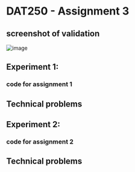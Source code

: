 
# DAT250 - Assignment 3

## screenshot of validation
![image](https://user-images.githubusercontent.com/50116138/133889450-b3b32734-d8c4-4484-b1fd-5b134c08eb97.png)



## Experiment 1:

### code for assignment 1


## Technical problems


## Experiment 2:

### code for assignment 2

## Technical problems
